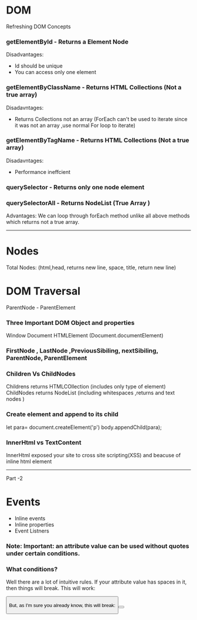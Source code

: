 # DOM
Refreshing DOM Concepts

### getElementById - Returns a Element Node 
Disadvantages: 
* Id should be unique
* You can access only one element

### getElementByClassName - Returns HTML Collections (Not a true array)
Disadavntages:
* Returns Collections not an array (ForEach can't be used to iterate since it was not an array ,use normal For loop to iterate)

### getElementByTagName -  Returns HTML Collections (Not a true array)
Disadavntages:
* Performance ineffcient

### querySelector - Returns only one node element

### querySelectorAll - Returns NodeList (True Array )
Advantages: We can loop through forEach method unlike all above methods which returns not a true array.

-------------------------------------------------------------------------------------------------------------------------------------------------------------------
# Nodes
<html>
<head>
  <title>hello there</title>
  </head>
  </html>
  Total Nodes: (html,head, returns new line, space, title, return new line)
  
 # DOM Traversal
 ParentNode - ParentElement
 
 ### Three Important DOM Object and properties
 
 Window
 Document
 HTMLElement (Document.documentElement)
 
 ### FirstNode , LastNode ,PreviousSibiling, nextSibiling, ParentNode, ParentElement
 
 ### Children Vs ChildNodes  
 Childrens returns HTMLCOllection  (includes only type of element)
 ChildNodes returns NodeList (including whitespaces ,returns and text nodes ) 
 ### Create element and append to its child
 let para= document.createElement('p')
 body.appendChild(para);
 ### InnerHtml vs TextContent 
 InnerHtml exposed your site to cross site scripting(XSS) and beacuse of inline html element
 
 
 
 
 
 
 -------------------------------------------------------------------------------------------------------------------------------------------------------------------
 Part -2
 # Events 
  * Inline events
  * Inline properties
  * Event Listners
### Note: Important: an attribute value can be used without quotes under certain conditions.

### What conditions?

Well there are a lot of intuitive rules. If your attribute value has spaces in it, then things will break. This will work:

<button class="beautiful funky">

But, as I'm sure you already know, this will break:

<button class=beautiful funky>
 
